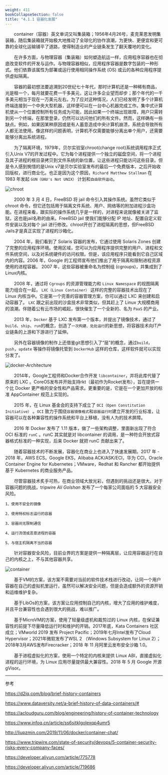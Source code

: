 ```yaml
---
weight: 411
bookCollapseSection: false
title: "4.1.1 容器化发展"
---
```


&emsp;&emsp;container（容器）英文单词又叫集装箱；1956年4月26号，麦克莱恩发明集装箱，随后集装箱就开始极大地推动了全球化的协作浪潮，为更快、更便宜和更可靠的全球化运输铺平了道路，使得制造业的产业链条发生了翻天覆地的变化。

&emsp;&emsp;在许多方面，与物理容器（集装箱）如何塑造航运一样，应用程序容器也在彻底改变软件的开发与运作。与物理容器相似，应用程序容器是数字包装的一种形式。他们依靠该属性为部署或运行使用相同操作系统 (OS) 或云的各种应用程序提供虚拟隔离。

&emsp;&emsp;容器的最初想法要追溯到20世纪七十年代，那时计算机还是一种稀有商品，光是租一个，每月就要花费一千多美元，这让许多企业望而却步；那个年代的一千多美元相当于现在一万美元左右。为了应对这种情况，人们已经发明了多个计算机终端连接到一个中央大型机器，这样便可以在一台中心机器完成工作。集中式计算机使从一个位置控制所有任务成为可能，因此如果一个终端出现故障，用户只需转到另一个终端，在那里登录，仍然可以访问他们的所有文件。然而，这样确有一些缺点。例如，如果因某种原因或是有人蓄意造成中央计算机崩溃，系统会导致所有人都无法使用。像这样的问题表明，计算机不仅需要能够分离出单个用户，还需要能够分离出系统进程。

&emsp;&emsp;为了隔离环境，1979年，贝尔实验室chroot(change root)系统调用程序正式引入Unix V7的开发过程中。它为每个进程提供一个独立的磁盘空间，将一个进程及其子进程的根目录拷贝到文件系统的新位置，让这些进程只能访问这些目录。但是令人感到惋惜的是Unix v7是贝尔实验室发布的最后一个免费版本，之后开始收回版权，进行商业化。也正是因为这个原因，`Richard Matthew Stallman` 在 1983 年发起 `GUN（GNU's Not UNIX）` 计划和`自由软件运动`。

![chroot](/kubernetes/images/4.1/chrooted_fig1.png)

&emsp;&emsp;2000 年 3 月 4 日，FreeBSD 将 jail 命令引入其操作系统。虽然它类似于 chroot 命令，但它还包括用于隔离文件系统、用户、网络等的附加进程沙盒功能。在进程来看，跟实际的操作系统几乎是一样的，对进程来说就像被关进了监狱，这也是jail名称的由来。FreeBSD jail 使我们能够分配 IP 地址、配置自定义软件安装以及对每个 jail 进行修改。chroot开创了进程隔离的思想，但FreeBSD Jails才是真正实现了进程的沙箱化。

&emsp;&emsp;2004 年，我们看到了 Solaris 容器的发布，它通过使用 Solaris Zones 创建了完整的应用程序环境。使用区域，您可以为应用程序提供完整的用户、进程和文件系统空间，以及对系统硬件的访问权限。但是，该应用程序只能看到它自己区域内的内容。2006 年，Google 的工程师宣布他们推出了用于隔离和限制进程资源使用的进程容器。 2007 年，这些容器被重命名为控制组 (cgroups)，并集成到了Linux内核。

&emsp;&emsp;2008 年，通过将 `Cgroups` 的资源管理能力和 `Linux Namespace` 的视图隔离能力组合在一起， `LXC（Linux Container）` 这样的完整的容器技术出现在了 Linux 内核当中。它是第一个完善的容器管理方案，你可以通过 LXC 来创建和启动容器了。 `LXC` 跟之前出现的沙盒技术非常类似，但其赶上了 Linux 大规模商用的浪潮。伴随着公有云市场的崛起，很快催生了一个全新的、名为 `PaaS` 的产业。

&emsp;&emsp;2013 年，`Docker` 基于 LXC 发布第一个版本，并提出了镜像技术，通过了`build`、`ship`、`run`的概念，创造了`一次构建、处处运行`的新思想，将容器技术向IT产业链条的上游和下游进行了延伸。

&emsp;&emsp;另外在容器镜像的制作上还借鉴git思想引入了“层”的概念，通过`build`，`push`，`update` 等操作将镜像托管到 `DockerHub` 这样的仓库，这样软件就可以实现分发了。

![docker-Architecture](/kubernetes/images/4.1/docker-Architecture.png)

&emsp;&emsp;2014年，Google工程师和Docker合作开发 `libcontainer`，并将此库代替了原来的 LXC 。CoreOS发布并开始支持rkt（最初作为Rocket发布），旨在提供一个比 Docker 更严格的安全性和产品需求。更重要的是，它是在一个更加开放的标准 AppContainer 规范上实现的。

&emsp;&emsp;2015 年，在 Linux 基金会的支持下成立了 `OCI（Open Constitution Initiative）` 。`OCI` 致力于围绕`容器镜像格式`和`容器运行时`建立开发的行业标准，让容器可以在各种兼容性的操作系统和平台上移植，没有人为的技术屏障。

&emsp;&emsp;2016 年 Docker 发布了 1.11 版本，做了一些架构调整，里面新出现了符合 OCI 标准的 `runC` 。runC 其实就是对 libcontainer 的调用，是一种符合开放式容器格式标准的一种实现，后来 Docker 就把 runC 贡献出来了。

&emsp;&emsp;随着容器技术的不断发展，容器化在商业上也进入了快速发展期。2017 年 - 2018 年，AWS ECS，Google EKS，Alibaba ACK/ASK/ECI，华为 CCI，Oracle Container Engine for Kubernetes；VMware，Redhat 和 Rancher 都开始提供基于 Kubernetes 的商业服务产品。

&emsp;&emsp;尽管容器技术炙手可热，在商业领域大放光彩，但遇到的挑战还是很大。对于容器问题的挑战，tripwire *Ali Golshan* 发布了一个每家公司面临的 5 大容器安全风险。

    1、使用不安全的镜像

    2、使用特权标志运行的容器

    3、容器间无限制通信

    4、运行流氓或恶意进程的容器

    5、与宿主机隔离不当的容器

&emsp;&emsp;针对容器安全风险，目前业界的方案是提供一种隔离层，让应用容器运行在自己的内核之上，不与其他容器共享。

![container](/kubernetes/images/4.1/image-container.png)

&emsp;&emsp;基于VM的方案，该方案不需要对当前的软件技术栈进行改动，让同一个用户容器在自己的虚拟机里运行，虽然可以解决安全问题，但是会造成额外的资源开销和运维维护复杂。

&emsp;&emsp;基于LibOs的方案，该方案让应用控制自己的内核，增大了应用的维护难度，并且平台兼容性也会遇到很大的挑战，难以推广。

&emsp;&emsp;基于MicroVM的方案，使用了轻量级虚机和裁剪过的 Linux 内核，在保证兼容性的前提下尽量降低运行时和维护的开销。2017年底，Kata Containers 社区成立；VMworld 2019 发布  Project Pacific；2019年七月Intel发布了Cloud Hypervisor；2021年微软发布了WSL 2 （Windows Subsystem for Linux 2）；2018年3月AWS发布Firecracker；2018 年 11 月阿里云发布安全沙箱 1.0。

&emsp;&emsp;基于进程虚拟化的方案，使用一个特定的内核来提供 Linux ABI，直接虚拟化进程的运行环境，为 Linux 应用尽量提供最大兼容性。2018 年 5 月 Google 开源 gVisor。



---------------------------------------------------------------------------------


参考

https://d2iq.com/blog/brief-history-containers

https://www.dataversity.net/a-brief-history-of-data-containers/#

https://acloudguru.com/blog/engineering/history-of-container-technology

https://www.infoq.cn/article/ss6sitklgolexqp4umr5

http://liupzmin.com/2019/11/06/docker/container-chat/

https://www.tripwire.com/state-of-security/devops/5-container-security-risks-every-company-faces/

https://developer.aliyun.com/article/775778

https://developer.aliyun.com/article/719686



